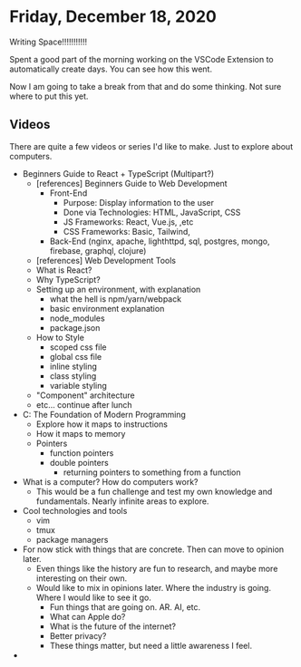 # Friday, December 18, 2020

Writing Space!!!!!!!!!!!

Spent a good part of the morning working on the VSCode Extension to automatically create days.
You can see how this went.

Now I am going to take a break from that and do some thinking.
Not sure where to put this yet.

## Videos

There are quite a few videos or series I'd like to make. Just to explore about computers.

* Beginners Guide to React + TypeScript (Multipart?)
  * [references] Beginners Guide to Web Development
    * Front-End 
      * Purpose: Display information to the user
      * Done via Technologies: HTML, JavaScript, CSS
      * JS Frameworks: React, Vue.js, ,etc
      * CSS Frameworks: Basic, Tailwind, 
    * Back-End (nginx, apache, lighthttpd, sql, postgres, mongo, firebase, graphql, clojure)
  * [references] Web Development Tools
  * What is React?
  * Why TypeScript?
  * Setting up an environment, with explanation
    * what the hell is npm/yarn/webpack
    * basic environment explanation
    * node_modules
    * package.json
  * How to Style 
    * scoped css file
    * global css file
    * inline styling
    * class styling
    * variable styling
  * "Component" architecture
  * etc... continue after lunch
* C: The Foundation of Modern Programming
  * Explore how it maps to instructions
  * How it maps to memory
  * Pointers
    * function pointers
    * double pointers
      * returning pointers to something from a function
* What is a computer? How do computers work?
  * This would be a fun challenge and test my own knowledge and fundamentals. Nearly infinite areas to explore.
* Cool technologies and tools
  * vim
  * tmux
  * package managers
* For now stick with things that are concrete. Then can move to opinion later.
  * Even things like the history are fun to research, and maybe more interesting on their own.
  * Would like to mix in opinions later. Where the industry is going. Where I would like to see it go.
    * Fun things that are going on. AR. AI, etc.
    * What can Apple do?
    * What is the future of the internet?
    * Better privacy?
    * These things matter, but need a little awareness I feel.
* 